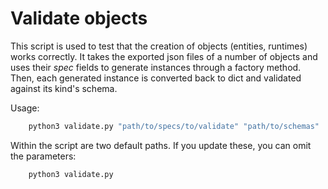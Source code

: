 # Validate objects

This script is used to test that the creation of objects (entities, runtimes) works correctly. It takes the exported json files of a number of objects and uses their *spec* fields to generate instances through a factory method. Then, each generated instance is converted back to dict and validated against its kind's schema.

Usage:

```bash
    python3 validate.py "path/to/specs/to/validate" "path/to/schemas"
```

Within the script are two default paths. If you update these, you can omit the parameters:

```bash
    python3 validate.py
```